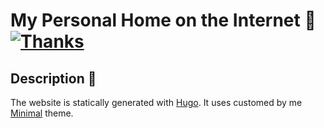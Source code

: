 # My Personal Home on the Internet 🏡 [![Thanks](https://img.shields.io/badge/Say%20Thanks-💗-ff69b4.svg)](https://www.patreon.com/nikitavoloboev)

## Description 📕
The website is statically generated with [Hugo](https://github.com/gohugoio/hugo). It uses customed by me [Minimal](https://github.com/calintat/minimal) theme.
